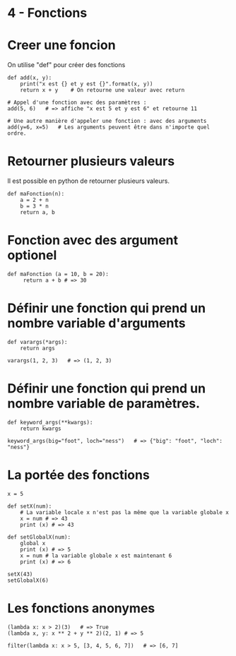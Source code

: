 4 - Fonctions
=============

# Creer une foncion

On utilise "def" pour créer des fonctions
```
def add(x, y):
    print("x est {} et y est {}".format(x, y))
    return x + y    # On retourne une valeur avec return
    
# Appel d'une fonction avec des paramètres :
add(5, 6)   # => affiche "x est 5 et y est 6" et retourne 11

# Une autre manière d'appeler une fonction : avec des arguments
add(y=6, x=5)   # Les arguments peuvent être dans n'importe quel ordre.
```
# Retourner plusieurs valeurs
Il est possible en python de retourner plusieurs valeurs.

```
def maFonction(n):
    a = 2 + n
    b = 3 * n
    return a, b
```
# Fonction avec des argument optionel 
```
def maFonction (a = 10, b = 20):
     return a + b # => 30
```

# Définir une fonction qui prend un nombre variable d'arguments

```
def varargs(*args):
    return args

varargs(1, 2, 3)   # => (1, 2, 3)
```

# Définir une fonction qui prend un nombre variable de paramètres.
```
def keyword_args(**kwargs):
    return kwargs
    
keyword_args(big="foot", loch="ness")   # => {"big": "foot", "loch": "ness"}
```
# La portée des fonctions
```
x = 5

def setX(num):
    # La variable locale x n'est pas la même que la variable globale x
    x = num # => 43
    print (x) # => 43

def setGlobalX(num):
    global x
    print (x) # => 5
    x = num # la variable globale x est maintenant 6
    print (x) # => 6

setX(43)
setGlobalX(6)

```
# Les fonctions anonymes
```
(lambda x: x > 2)(3)   # => True
(lambda x, y: x ** 2 + y ** 2)(2, 1) # => 5

filter(lambda x: x > 5, [3, 4, 5, 6, 7])   # => [6, 7]
```
